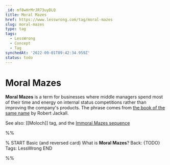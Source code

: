 ```yaml
---
_id: mf8wHrMrJR73uyDLQ
title: Moral Mazes
href: https://www.lesswrong.com/tag/moral-mazes
slug: moral-mazes
type: tag
tags:
  - LessWrong
  - Concept
  - Tag
synchedAt: '2022-09-01T09:42:34.959Z'
status: todo
---
```


# Moral Mazes

**Moral Mazes** is a term for businesses where middle managers spend most of their time and energy on internal status competitions rather than improving the company's products. The phrase comes from [the book of the same name](https://www.amazon.com/Moral-Mazes-World-Corporate-Managers/dp/0199729883) by Robert Jackall.

See also: [[Moloch]] tag, and the [Immoral Mazes sequence](https://www.lesswrong.com/s/kNANcHLNtJt5qeuSS)


%%

% START
Basic (and reversed card)
What is **Moral Mazes**?
Back: {TODO}
Tags: LessWrong
END

%%
	
